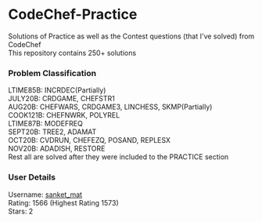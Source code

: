 # CodeChef-Practice
Solutions of Practice as well as the Contest questions (that I've solved) from CodeChef  
This repository contains 250+ solutions  

### Problem Classification
LTIME85B: INCRDEC(Partially)  
JULY20B: CRDGAME, CHEFSTR1  
AUG20B: CHEFWARS, CRDGAME3, LINCHESS, SKMP(Partially)  
COOK121B: CHEFNWRK, POLYREL  
LTIME87B: MODEFREQ  
SEPT20B: TREE2, ADAMAT  
OCT20B: CVDRUN, CHEFEZQ, POSAND, REPLESX  
NOV20B: ADADISH, RESTORE  
Rest all are solved after they were included to the PRACTICE section  

### User Details
Username: [sanket_mat](https://www.codechef.com/users/sanket_mat)  
Rating: 1566 (Highest Rating 1573)  
Stars: 2  
